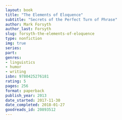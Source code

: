```yaml
---
layout: book
title: "The Elements of Eloquence"
subtitle: "Secrets of the Perfect Turn of Phrase"
author: Mark Forsyth
author_last: Forsyth
slug: forsyth-the-elements-of-eloquence
type: nonfiction
img: true
series: 
part: 
genres:
- linguistics
- humor
- writing
isbn: 9780425276181
rating: 5
pages: 256
format: paperback
publish_year: 2013
date_started: 2017-11-30
date_completed: 2018-01-27
goodreads_id: 20893512
---
```

